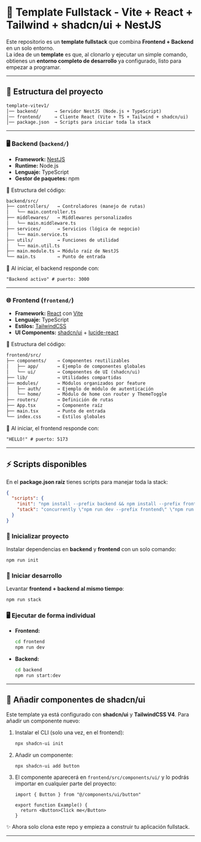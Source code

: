 # 🚀 Template Fullstack - Vite + React + Tailwind + shadcn/ui + NestJS

Este repositorio es un **template fullstack** que combina **Frontend + Backend** en un solo entorno.  
La idea de un **template** es que, al clonarlo y ejecutar un simple comando, obtienes un **entorno completo de desarrollo** ya configurado, listo para empezar a programar.

---

## 📂 Estructura del proyecto

```markdown
template-vitev1/
│── backend/      → Servidor NestJS (Node.js + TypeScript)
│── frontend/     → Cliente React (Vite + TS + Tailwind + shadcn/ui)
│── package.json  → Scripts para iniciar toda la stack
```

---

### 🖥️ Backend (`backend/`)
- **Framework:** [NestJS](https://nestjs.com/)  
- **Runtime:** Node.js  
- **Lenguaje:** TypeScript  
- **Gestor de paquetes:** npm  

📂 Estructura del código:
```markdown
backend/src/
├── controllers/   → Controladores (manejo de rutas)
│   └── main.controller.ts
├── middlewares/   → Middlewares personalizados
│   └── main.middleware.ts
├── services/      → Servicios (lógica de negocio)
│   └── main.service.ts
├── utils/         → Funciones de utilidad
│   └── main.util.ts
├── main.module.ts → Módulo raíz de NestJS
└── main.ts        → Punto de entrada
```

📌 Al iniciar, el backend responde con:  
```markdown
"Backend activo" # puerto: 3000
```

---

### 🌐 Frontend (`frontend/`)
- **Framework:** [React](https://react.dev/) con [Vite](https://vitejs.dev/)  
- **Lenguaje:** TypeScript  
- **Estilos:** [TailwindCSS](https://tailwindcss.com/)  
- **UI Components:** [shadcn/ui](https://ui.shadcn.com/) + [lucide-react](https://lucide.dev/)  

📂 Estructura del código:

```markdown
frontend/src/
├── components/    → Componentes reutilizables
│   ├── app/       → Ejemplo de componentes globales
│   └── ui/        → Componentes de UI (shadcn/ui)
├── lib/           → Utilidades compartidas
├── modules/       → Módulos organizados por feature
│   ├── auth/      → Ejemplo de módulo de autenticación
│   └── home/      → Módulo de home con router y ThemeToggle
├── routers/       → Definición de rutas
├── App.tsx        → Componente raíz
├── main.tsx       → Punto de entrada
└── index.css      → Estilos globales
```

📌 Al iniciar, el frontend responde con:

```markdown
"HELLO!" # puerto: 5173
```

---

## ⚡ Scripts disponibles

En el **package.json raíz** tienes scripts para manejar toda la stack:

```json
{
  "scripts": {
    "init": "npm install --prefix backend && npm install --prefix frontend",
    "stack": "concurrently \"npm run dev --prefix frontend\" \"npm run start:dev --prefix backend\""
  }
}
```

### 🔧 Inicializar proyecto

Instalar dependencias en **backend** y **frontend** con un solo comando:

```bash
npm run init
```

### 🚀 Iniciar desarrollo

Levantar **frontend + backend al mismo tiempo**:

```bash
npm run stack
```

### 🖥️ Ejecutar de forma individual

* **Frontend:**

  ```bash
  cd frontend
  npm run dev
  ```
* **Backend:**

  ```bash
  cd backend
  npm run start:dev
  ```

---

## 🎨 Añadir componentes de shadcn/ui

Este template ya está configurado con **shadcn/ui** y **TailwindCSS V4**.
Para añadir un componente nuevo:

1. Instalar el CLI (solo una vez, en el frontend):

   ```bash
   npx shadcn-ui init
   ```

2. Añadir un componente:

   ```bash
   npx shadcn-ui add button
   ```

3. El componente aparecerá en `frontend/src/components/ui/`
   y lo podrás importar en cualquier parte del proyecto:

   ```tsx
   import { Button } from "@/components/ui/button"

   export function Example() {
     return <Button>Click me</Button>
   }
   ```


✨ Ahora solo clona este repo y empieza a construir tu aplicación fullstack.

---
